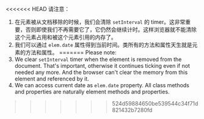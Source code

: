 
<<<<<<< HEAD
请注意：
1. 在元素被从文档移除的时候，我们会清除 `setInterval` 的 timer。这非常重要，否则即使我们不再需要它了，它仍然会继续计时。这样浏览器就不能清除这个元素占用和被这个元素引用的内存了。
2. 我们可以通过 `elem.date` 属性得到当前时间。类所有的方法和属性天生就是元素的方法和属性。
=======
Please note:
1. We clear `setInterval` timer when the element is removed from the document. That's important, otherwise it continues ticking even if not needed any more. And the browser can't clear the memory from this element and referenced by it.
2. We can access current date as `elem.date` property. All class methods and properties are naturally element methods and properties.
>>>>>>> 524d59884650be539544c34f71d821432b7280fd
